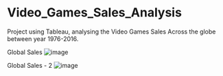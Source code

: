 # Video_Games_Sales_Analysis

Project using Tableau, analysing the Video Games Sales Across the globe between year 1976-2016.

Global Sales
![image](https://github.com/ravi-392/Video_Games_Sales_Analysis-Tableau-/assets/122806288/a04daa16-1891-4ef3-9f68-c5e17043f890)

Global Sales - 2
![image](https://github.com/ravi-392/Video_Games_Sales_Analysis-Tableau-/assets/122806288/2a92a5e8-4e7f-4301-8b61-e609941cb192)

